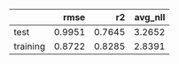 |          |   rmse |     r2 |   avg_nll |
|:---------|-------:|-------:|----------:|
| test     | 0.9951 | 0.7645 |    3.2652 |
| training | 0.8722 | 0.8285 |    2.8391 |